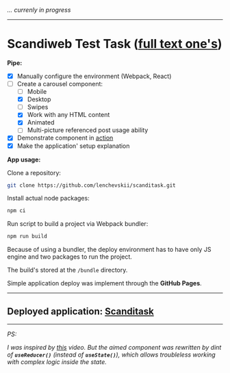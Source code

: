 
*... currenly in progress*

---

# Scandiweb Test Task (**[full text one's](https://github.com/lenchevskii/scanditask/blob/main/TASK.md)**)

  **Pipe:**

- [x] Manually configure the environment (Webpack, React)
- [ ] Create a carousel component:
  - [ ] Mobile
  - [x] Desktop
  - [ ] Swipes
  - [x] Work with any HTML content
  - [x] Animated
  - [ ] Multi-picture referenced post usage ability
- [x] Demonstrate component in [action](https://lenchevskii.github.io/scanditask/)
- [x] Make the application' setup explanation

**App usage:**

Clone a repository:

  ```bash
  git clone https://github.com/lenchevskii/scanditask.git
  ```

Install actual node packages:

  ```bash
  npm ci
  ```

Run script to build a project via Webpack bundler:

  ```bash
  npm run build
  ```

Because of using a bundler, the deploy environment has to have only JS engine and two packages to run the project.

The build's stored at the `/bundle` directory.

Simple application deploy was implement through the **GitHub Pages**.

---

## Deployed application: [Scanditask](https://lenchevskii.github.io/scanditask/)

---

*PS:*

*I was inspired by [this](https://www.youtube.com/watch?v=Tdpq-9XYoNM) video. But the aimed component was rewritten by dint of **`useReducer()`** (instead of **`useState()`**), which allows troubleless working with complex logic inside the state.*

